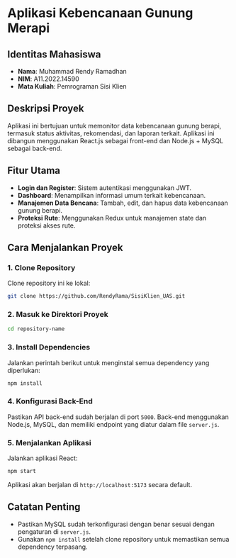 # Aplikasi Kebencanaan Gunung Merapi

## Identitas Mahasiswa
- **Nama**: Muhammad Rendy Ramadhan
- **NIM**: A11.2022.14590
- **Mata Kuliah**: Pemrograman Sisi Klien

## Deskripsi Proyek
Aplikasi ini bertujuan untuk memonitor data kebencanaan gunung berapi, termasuk status aktivitas, rekomendasi, dan laporan terkait. Aplikasi ini dibangun menggunakan React.js sebagai front-end dan Node.js + MySQL sebagai back-end.

## Fitur Utama
- **Login dan Register**: Sistem autentikasi menggunakan JWT.
- **Dashboard**: Menampilkan informasi umum terkait kebencanaan.
- **Manajemen Data Bencana**: Tambah, edit, dan hapus data kebencanaan gunung berapi.
- **Proteksi Rute**: Menggunakan Redux untuk manajemen state dan proteksi akses rute.

## Cara Menjalankan Proyek

### 1. Clone Repository
Clone repository ini ke lokal:
```bash
git clone https://github.com/RendyRama/SisiKlien_UAS.git
```

### 2. Masuk ke Direktori Proyek
```bash
cd repository-name
```

### 3. Install Dependencies
Jalankan perintah berikut untuk menginstal semua dependency yang diperlukan:
```bash
npm install
```

### 4. Konfigurasi Back-End
Pastikan API back-end sudah berjalan di port `5000`. Back-end menggunakan Node.js, MySQL, dan memiliki endpoint yang diatur dalam file `server.js`.

### 5. Menjalankan Aplikasi
Jalankan aplikasi React:
```bash
npm start
```
Aplikasi akan berjalan di `http://localhost:5173` secara default.

## Catatan Penting
- Pastikan MySQL sudah terkonfigurasi dengan benar sesuai dengan pengaturan di `server.js`.
- Gunakan `npm install` setelah clone repository untuk memastikan semua dependency terpasang.


